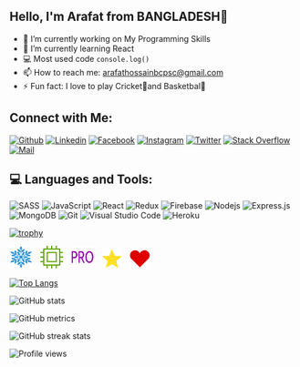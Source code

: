 ## Hello, I'm Arafat from BANGLADESH👋

- 🔭 I’m currently working on My Programming Skills 
- 🌱 I’m currently learning React 
- 💻 Most used code `console.log()` 
- 📫 How to reach me: arafathossainbcpsc@gmail.com 
- ⚡ Fun fact: I love to play Cricket🏏and Basketbal🏀 

## Connect with Me:

[![Github](https://img.shields.io/badge/GitHub-100000?style=for-the-badge&logo=github&logoColor=white)](https://github.com/Aroarafat) [![Linkedin](https://img.shields.io/badge/LinkedIn-0077B5?style=for-the-badge&logo=linkedin&logoColor=white)](https://www.linkedin.com/in/https://www.linkedin.com/in/md-arafat-hossain-490428164//) [![Facebook](https://img.shields.io/badge/Facebook-1877F2?style=for-the-badge&logo=facebook&logoColor=white)](https://www.facebook.com/Arafat.hossain.17) [![Instagram](https://img.shields.io/badge/Instagram-E4405F?style=for-the-badge&logo=instagram&logoColor=white)](https://www.instagram.com/inoyonaro/) [![Twitter](https://img.shields.io/badge/Twitter-1DA1F2?style=for-the-badge&logo=twitter&logoColor=white)](https://twitter.com/@MdArafa26642087) [![Stack Overflow](https://img.shields.io/badge/Stack_Overflow-FE7A16?style=for-the-badge&logo=stack-overflow&logoColor=white)](https://stackoverflow.com/users/https://stackoverflow.com/users/16612053/aroarafat)[![Mail](https://img.shields.io/badge/Gmail-D14836?style=for-the-badge&logo=gmail&logoColor=white)](mailto:arafathossainbcpsc@gmail.com@gmail.com) 

## 💻 Languages and Tools:
![SASS](https://img.shields.io/badge/Sass-CC6699?style=for-the-badge&logo=sass&logoColor=white)
![JavaScript](https://img.shields.io/badge/JavaScript-F7DF1E?style=for-the-badge&logo=javascript&logoColor=black)
![React](https://img.shields.io/badge/React-20232A?style=for-the-badge&logo=react&logoColor=61DAFB)
![Redux](https://img.shields.io/badge/Redux-593D88?style=for-the-badge&logo=redux&logoColor=white)
![Firebase](https://img.shields.io/badge/firebase-ffca28?style=for-the-badge&logo=firebase&logoColor=black)
![Nodejs](https://img.shields.io/badge/Node.js-339933?style=for-the-badge&logo=nodedotjs&logoColor=white)
![Express.js](https://img.shields.io/badge/Express.js-000000?style=for-the-badge&logo=express&logoColor=white)
![MongoDB](https://img.shields.io/badge/MongoDB-4EA94B?style=for-the-badge&logo=mongodb&logoColor=white)
![Git](https://img.shields.io/badge/Git-F05032?style=for-the-badge&logo=git&logoColor=white)
![Visual Studio Code](https://img.shields.io/badge/Visual_Studio_Code-0078D4?style=for-the-badge&logo=visual%20studio%20code&logoColor=white)
![Heroku](https://img.shields.io/badge/Heroku-430098?style=for-the-badge&logo=heroku&logoColor=white)


[![trophy](https://github-profile-trophy.vercel.app/?username=Aroarafat)](https://github.com/ryo-ma/github-profile-trophy)

<a href='https://archiveprogram.github.com/'><img src='https://raw.githubusercontent.com/acervenky/animated-github-badges/master/assets/acbadge.gif' width='40' height='40'></a> <a href='https://docs.github.com/en/developers'><img src='https://raw.githubusercontent.com/acervenky/animated-github-badges/master/assets/devbadge.gif' width='40' height='40'></a> <a href='https://github.com/pricing'><img src='https://raw.githubusercontent.com/acervenky/animated-github-badges/master/assets/pro.gif' width='40' height='40'></a> <a href='https://stars.github.com/'><img src='https://raw.githubusercontent.com/acervenky/animated-github-badges/master/assets/starbadge.gif' width='35' height='35'></a> <a href='https://docs.github.com/en/github/supporting-the-open-source-community-with-github-sponsors'><img src='https://raw.githubusercontent.com/acervenky/animated-github-badges/master/assets/sponsorbadge.gif' width='35' height='35'></a> 

[![Top Langs](https://github-readme-stats.vercel.app/api/top-langs/?username=Aroarafat)](https://github.com/anuraghazra/github-readme-stats)

![GitHub stats](https://github-readme-stats.vercel.app/api?username=Aroarafat&show_icons=true&count_private=true)  

![GitHub metrics](https://metrics.lecoq.io/Aroarafat)  

![GitHub streak stats](https://github-readme-streak-stats.herokuapp.com/?user=Aroarafat)  

![Profile views](https://gpvc.arturio.dev/Aroarafat)  
